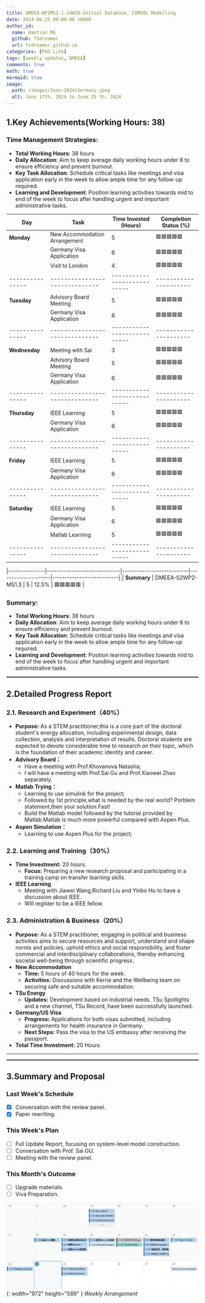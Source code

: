 ```yaml
---
title: DMEEA-WP2MS2.1-24W26-Initial Database, COMSOL Modelling
date: 2024-06-25 00:00:00 +0000
author_id:
  name: Haotian MA
  github: TSdreamer
  url: tsdreamer.github.io
categories: [PhD Life]
tags: [weekly updates, DMEEA]
comments: true
math: true
mermaid: true
image:
  path: /images/June-2024/Germany.jpeg
  alt: June 17th, 2024 to June 25 th, 2024
---
```


## 1.Key Achievements(Working Hours: 38)
### Time Management Strategies:
- **Total Working Hours**: 38 hours
- **Daily Allocation**: Aim to keep average daily working hours under 8 to ensure efficiency and prevent burnout.
- **Key Task Allocation**: Schedule critical tasks like meetings and visa application early in the week to allow ample time for any follow-up required.
- **Learning and Development**: Position learning activities towards mid to end of the week to focus after handling urgent and important administrative tasks.

| **Day**       | **Task**                     | **Time Invested (Hours)** | **Completion Status (%)** |
|---------------|------------------------------|---------------------------|---------------------------|
| **Monday**    | New Accommodation Arrangement| 5                         |🟩🟩🟩🟩🟩               |
|               | Germany Visa Application     | 6                         |🟩🟩🟩🟩🟩               |
|               | Visit to London              | 4                         |🟩🟩🟩🟩🟩                     |
|---------------|------------------------------|---------------------------|---------------------|---------------------------|
| **Tuesday**   | Advisory Board Meeting       | 5                         |🟩🟩🟩🟩🟩                |
|               | Germany Visa Application     | 6                         |🟩🟩🟩🟩🟩             |
|---------------|------------------------------|---------------------------|---------------------|---------------------------|
| **Wednesday**      | Meeting with Sai             | 3                    |🟩🟩🟩🟩🟩                      |
|               | Advisory Board Meeting       | 5                         |🟩🟩🟩🟩🟩                |
|               | Germany Visa Application     | 6                         |🟩🟩🟩🟩🟩             |
|---------------|------------------------------|---------------------------|---------------------|---------------------------|
| **Thursday**      | IEEE Learning                | 5                     |🟩🟩🟩🟩🟩                |
|               | Germany Visa Application     | 6                         |🟩🟩🟩🟩🟩             |
|---------------|------------------------------|---------------------------|---------------------|---------------------------|
| **Friday**      | IEEE Learning                | 5                       |🟩🟩🟩🟩🟩               |
|               | Germany Visa Application     | 6                         |🟩🟩🟩🟩🟩             |
|---------------|------------------------------|---------------------------|---------------------|---------------------------|
| **Saturday**      | IEEE Learning                | 5                     |🟩🟩🟩🟩🟩                |
|               | Germany Visa Application     | 6                         |🟩🟩🟩🟩🟩             |
|               | Matlab Learning              | 5                         |🟩🟩🟩🟩🟩                |
|---------------|------------------------------|---------------------------|---------------------|---------------------------|

|---------------|------------------------------|---------------------------|---------------------|---------------------------|
| **Summary**  | DMEEA-S2WP2-MS1.3        | 5                         | 12.5%               | 🟩🟩🟥🟥🟥               |

### Summary:
- **Total Working Hours**: 38 hours
- **Daily Allocation**: Aim to keep average daily working hours under 8 to ensure efficiency and prevent burnout.
- **Key Task Allocation**: Schedule critical tasks like meetings and visa application early in the week to allow ample time for any follow-up required.
- **Learning and Development**: Position learning activities towards mid to end of the week to focus after handling urgent and important administrative tasks.

<hr style="border: 1px solid gray;">

## **2.Detailed Progress Report**
### **2.1. Research and Experiment（40%）**
- **Purpose:** As a STEM practitioner,this is a core part of the doctoral student's energy allocation, including experimental design, data collection, analysis and interpretation of results. Doctoral students are expected to devote considerable time to research on their topic, which is the foundation of their academic identity and career.
- **Advisory Board：**
  - Have a meeting with Prof.Khovanova Natasha;
  - I will have a meeting with Prof.Sai Gu and Prof.Xiaowei Zhao separately.
- **Matlab Trying：**
  - Learning to use simulink for the project;
  - Followed by 1st principle,what is needed by the real world? Porblem statement,then your solution.Fast!
  - Build the Matlab model followed by the tutorial provided by Matlab.Matlab is much more powerful compared with Aspen Plus.
- **Aspen Simulation：**
  - Learning to use Aspen Plus for the project;


### **2.2. Learning and Training（30%）**
- **Time Investment:** 20 hours.
  - **Focus:** Preparing a new research proposal and participating in a training camp on transfer learning skills.
- **IEEE Learning**
  - Meeting with Jiawei Wang,Richard Liu and Yinbo Hu to have a discussion about IEEE. 
  - Will register to be a IEEE fellow.



### **2.3. Administration & Business（20%）**
- **Purpose:** As a STEM practitioner, engaging in political and business activities aims to secure resources and support, understand and shape norms and policies, uphold ethics and social responsibility, and foster commercial and interdisciplinary collaborations, thereby enhancing societal well-being through scientific progress.
- **New Accommodation**
  - **Time:** 5 hours of 40 hours for the week.
  - **Activities:** Discussions with Kerrie and the Wellbeing team on securing safe and suitable accommodation.
- **TSu Energy**
  - **Updates:** Development based on industrial needs. TSu Spotlights and a new channel, TSu Record, have been successfully launched.
- **Germany/US Visa**
  - **Progress:** Applications for both visas submitted, including arrangements for health insurance in Germany.
  - **Next Steps:** Pass the visa to the US embassy after receiving the passport.
- **Total Time Investment:** 20 Hours
---
<hr style="border: 1px solid gray;">

## **3.Summary and Proposal**
### **Last Week's Schedule**
- [x] Conversation with the review panel.
- [x] Paper rewriting.
### **This Week's Plan**
- [ ] Full Update Report, focusing on system-level model construction.
- [ ] Conversation with Prof. Sai GU.
- [ ] Meeting with the review panel.
### **This Month's Outcome**
- [ ] Upgrade materials.
- [ ] Viva Preparation.

![Desktop View](/images/June-2024/1706-2506.png){: width="972" height="589" }
_Weekly Arrangement_


